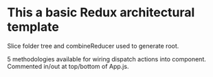 # This a basic Redux architectural template

Slice folder tree and combineReducer used to generate root.

5 methodologies available for wiring dispatch actions into component. Commented in/out at top/bottom of App.js.